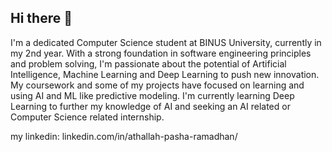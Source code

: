 ## Hi there 👋

I'm a dedicated Computer Science student at BINUS University, currently in my 2nd year. With a strong foundation in software engineering principles and problem solving, I'm passionate about the potential of Artificial Intelligence, Machine Learning and Deep Learning to push new innovation. My coursework and some of my projects have focused on learning and using AI and ML like predictive modeling. I'm currently learning Deep Learning to further my knowledge of AI and seeking an AI related or Computer Science related internship.

my linkedin: linkedin.com/in/athallah-pasha-ramadhan/
<!--
**Atshara/Atshara** is a ✨ _special_ ✨ repository because its `README.md` (this file) appears on your GitHub profile.

Here are some ideas to get you started:

- 🔭 I’m currently working on ...
- 🌱 I’m currently learning ...
- 👯 I’m looking to collaborate on ...
- 🤔 I’m looking for help with ...
- 💬 Ask me about ...
- 📫 How to reach me: ...
- 😄 Pronouns: ...
- ⚡ Fun fact: ...
-->
